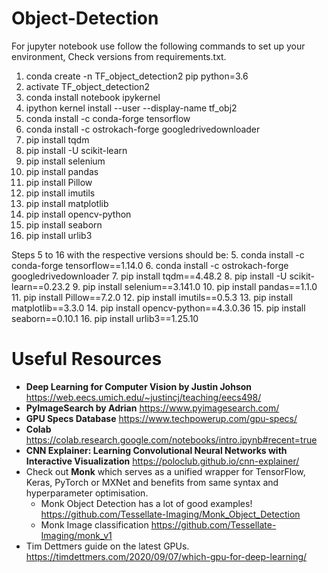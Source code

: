 # Object-Detection

For jupyter notebook use follow the following commands to set up your environment, Check versions from requirements.txt.

1. conda create -n TF_object_detection2 pip python=3.6
2. activate TF_object_detection2
3. conda install notebook ipykernel
4. ipython kernel install --user --display-name tf_obj2
5. conda install -c conda-forge tensorflow
6. conda install -c ostrokach-forge googledrivedownloader 
7. pip install tqdm
8. pip install -U scikit-learn
9. pip install selenium
10. pip install pandas
11. pip install Pillow
12. pip install imutils
13. pip install matplotlib
14. pip install opencv-python
15. pip install seaborn
16. pip install urlib3

Steps 5 to 16 with the respective versions should be:
5. conda install -c conda-forge tensorflow==1.14.0
6. conda install -c ostrokach-forge googledrivedownloader 
7. pip install tqdm==4.48.2
8. pip install -U scikit-learn==0.23.2
9. pip install selenium==3.141.0
10. pip install pandas==1.1.0
11. pip install Pillow==7.2.0
12. pip install imutils==0.5.3
13. pip install matplotlib==3.3.0
14. pip install opencv-python==4.3.0.36
15. pip install seaborn==0.10.1
16. pip install urlib3==1.25.10

# Useful Resources

* **Deep Learning for Computer Vision by Justin Johson** https://web.eecs.umich.edu/~justincj/teaching/eecs498/
* **PyImageSearch by Adrian** https://www.pyimagesearch.com/
* **GPU Specs Database** https://www.techpowerup.com/gpu-specs/
* **Colab** https://colab.research.google.com/notebooks/intro.ipynb#recent=true
* **CNN Explainer: Learning Convolutional Neural Networks with Interactive Visualization** https://poloclub.github.io/cnn-explainer/
* Check out **Monk** which serves as a unified wrapper for TensorFlow, Keras, PyTorch or MXNet and benefits from same syntax and hyperparameter optimisation.
  * Monk Object Detection has a lot of good examples! https://github.com/Tessellate-Imaging/Monk_Object_Detection
  * Monk Image classification https://github.com/Tessellate-Imaging/monk_v1
* Tim Dettmers guide on the latest GPUs. https://timdettmers.com/2020/09/07/which-gpu-for-deep-learning/  
